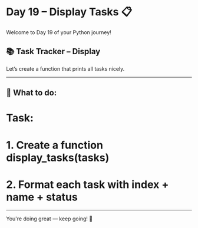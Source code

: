 # Day 19 – Display Tasks 📋

Welcome to Day 19 of your Python journey!

## 📚 Task Tracker – Display

Let’s create a function that prints all tasks nicely.


---

## 🧠 What to do:

# Task:
# 1. Create a function display_tasks(tasks)
# 2. Format each task with index + name + status


---

You're doing great — keep going! 🚀